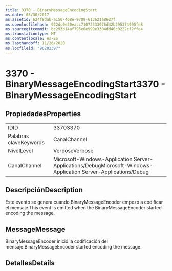 ```yaml
---
title: 3370 - BinaryMessageEncodingStart
ms.date: 03/30/2017
ms.assetid: 624f8dab-a150-468e-9709-613621a8627f
ms.openlocfilehash: 922dc0e20eacc71072333976d42b295374995fe8
ms.sourcegitcommit: bc293b14af795e0e999e3304dd40c0222cf2ffe4
ms.translationtype: MT
ms.contentlocale: es-ES
ms.lasthandoff: 11/26/2020
ms.locfileid: "96282397"
---
```

# <a name="3370---binarymessageencodingstart"></a><span data-ttu-id="52573-102">3370 - BinaryMessageEncodingStart</span><span class="sxs-lookup"><span data-stu-id="52573-102">3370 - BinaryMessageEncodingStart</span></span>

## <a name="properties"></a><span data-ttu-id="52573-103">Propiedades</span><span class="sxs-lookup"><span data-stu-id="52573-103">Properties</span></span>  
  
|||  
|-|-|  
|<span data-ttu-id="52573-104">ID</span><span class="sxs-lookup"><span data-stu-id="52573-104">ID</span></span>|<span data-ttu-id="52573-105">3370</span><span class="sxs-lookup"><span data-stu-id="52573-105">3370</span></span>|  
|<span data-ttu-id="52573-106">Palabras clave</span><span class="sxs-lookup"><span data-stu-id="52573-106">Keywords</span></span>|<span data-ttu-id="52573-107">Canal</span><span class="sxs-lookup"><span data-stu-id="52573-107">Channel</span></span>|  
|<span data-ttu-id="52573-108">Nivel</span><span class="sxs-lookup"><span data-stu-id="52573-108">Level</span></span>|<span data-ttu-id="52573-109">Verbose</span><span class="sxs-lookup"><span data-stu-id="52573-109">Verbose</span></span>|  
|<span data-ttu-id="52573-110">Canal</span><span class="sxs-lookup"><span data-stu-id="52573-110">Channel</span></span>|<span data-ttu-id="52573-111">Microsoft-Windows-Application Server-Applications/Debug</span><span class="sxs-lookup"><span data-stu-id="52573-111">Microsoft-Windows-Application Server-Applications/Debug</span></span>|  
  
## <a name="description"></a><span data-ttu-id="52573-112">Descripción</span><span class="sxs-lookup"><span data-stu-id="52573-112">Description</span></span>  

 <span data-ttu-id="52573-113">Este evento se genera cuando BinaryMessageEncoder empezó a codificar el mensaje.</span><span class="sxs-lookup"><span data-stu-id="52573-113">This event is emitted when the BinaryMessageEncoder started encoding the message.</span></span>  
  
## <a name="message"></a><span data-ttu-id="52573-114">Message</span><span class="sxs-lookup"><span data-stu-id="52573-114">Message</span></span>  

 <span data-ttu-id="52573-115">BinaryMessageEncoder inició la codificación del mensaje.</span><span class="sxs-lookup"><span data-stu-id="52573-115">BinaryMessageEncoder started encoding the message.</span></span>  
  
## <a name="details"></a><span data-ttu-id="52573-116">Detalles</span><span class="sxs-lookup"><span data-stu-id="52573-116">Details</span></span>
